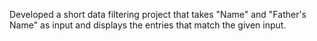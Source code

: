 Developed a short data filtering project that takes "Name" and "Father's Name" as input and displays the entries that match the given input.
